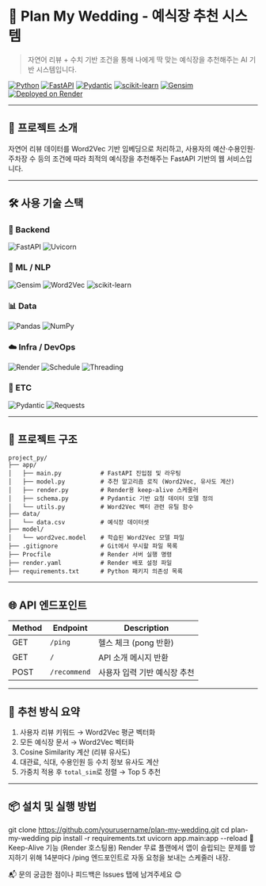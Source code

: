 # 💍 Plan My Wedding - 예식장 추천 시스템

> 자연어 리뷰 + 수치 기반 조건을 통해 나에게 딱 맞는 예식장을 추천해주는 AI 기반 시스템입니다.

[![Python](https://img.shields.io/badge/Python-3.11-blue?logo=python)](https://www.python.org/)
[![FastAPI](https://img.shields.io/badge/FastAPI-0.100+-green?logo=fastapi)](https://fastapi.tiangolo.com/)
[![Pydantic](https://img.shields.io/badge/Pydantic-2.0+-green)](https://docs.pydantic.dev/)
[![scikit-learn](https://img.shields.io/badge/scikit--learn-F7931E?logo=scikit-learn&logoColor=white)](https://scikit-learn.org/)
[![Gensim](https://img.shields.io/badge/gensim-4.3.0+-purple)](https://radimrehurek.com/gensim/)
[![Deployed on Render](https://img.shields.io/badge/Hosted%20on-Render-430098?logo=render)](https://render.com)

---

## 🚀 프로젝트 소개

자연어 리뷰 데이터를 Word2Vec 기반 임베딩으로 처리하고, 사용자의 예산·수용인원·주차장 수 등의 조건에 따라 최적의 예식장을 추천해주는 FastAPI 기반의 웹 서비스입니다.

---

## 🛠️ 사용 기술 스택

### 🚀 Backend
![FastAPI](https://img.shields.io/badge/FastAPI-009688?style=for-the-badge&logo=fastapi&logoColor=white)
![Uvicorn](https://img.shields.io/badge/Uvicorn-121212?style=for-the-badge&logo=uvicorn&logoColor=white)

### 🤖 ML / NLP
![Gensim](https://img.shields.io/badge/Gensim-FFD700?style=for-the-badge&logo=gensim&logoColor=black)
![Word2Vec](https://img.shields.io/badge/Word2Vec-339933?style=for-the-badge&logo=python&logoColor=white)
![scikit-learn](https://img.shields.io/badge/Scikit--learn-F7931E?style=for-the-badge&logo=scikit-learn&logoColor=white)

### 📊 Data
![Pandas](https://img.shields.io/badge/Pandas-150458?style=for-the-badge&logo=pandas&logoColor=white)
![NumPy](https://img.shields.io/badge/NumPy-013243?style=for-the-badge&logo=numpy&logoColor=white)

### ☁️ Infra / DevOps
![Render](https://img.shields.io/badge/Render-46E3B7?style=for-the-badge&logo=render&logoColor=white)
![Schedule](https://img.shields.io/badge/Schedule-FF6F00?style=for-the-badge)
![Threading](https://img.shields.io/badge/Threading-4CAF50?style=for-the-badge)

### 🧩 ETC
![Pydantic](https://img.shields.io/badge/Pydantic-0865A6?style=for-the-badge)
![Requests](https://img.shields.io/badge/Requests-2A6EBB?style=for-the-badge&logo=python&logoColor=white)


---

## 📁 프로젝트 구조

```
project_py/
├── app/
│   ├── main.py           # FastAPI 진입점 및 라우팅
│   ├── model.py          # 추천 알고리즘 로직 (Word2Vec, 유사도 계산)
│   ├── render.py         # Render용 keep-alive 스케줄러
│   ├── schema.py         # Pydantic 기반 요청 데이터 모델 정의
│   └── utils.py          # Word2Vec 벡터 관련 유틸 함수
├── data/
│   └── data.csv          # 예식장 데이터셋
├── model/
│   └── word2vec.model    # 학습된 Word2Vec 모델 파일
├── .gitignore            # Git에서 무시할 파일 목록
├── Procfile              # Render 서버 실행 명령
├── render.yaml           # Render 배포 설정 파일
├── requirements.txt      # Python 패키지 의존성 목록
```


---


## 🌐 API 엔드포인트

| Method | Endpoint        | Description                     |
|--------|------------------|---------------------------------|
| GET    | `/ping`          | 헬스 체크 (pong 반환)           |
| GET    | `/`              | API 소개 메시지 반환            |
| POST   | `/recommend`     | 사용자 입력 기반 예식장 추천    |


---


## 🧪 추천 방식 요약

1. 사용자 리뷰 키워드 → Word2Vec 평균 벡터화
2. 모든 예식장 문서 → Word2Vec 벡터화
3. Cosine Similarity 계산 (리뷰 유사도)
4. 대관료, 식대, 수용인원 등 수치 정보 유사도 계산
5. 가중치 적용 후 `total_sim`로 정렬 → Top 5 추천


---


## 📦 설치 및 실행 방법



git clone https://github.com/yourusername/plan-my-wedding.git
cd plan-my-wedding
pip install -r requirements.txt
uvicorn app.main:app --reload
🔁 Keep-Alive 기능 (Render 호스팅용)
Render 무료 플랜에서 앱이 슬립되는 문제를 방지하기 위해 14분마다 /ping 엔드포인트로 자동 요청을 보내는 스케줄러 내장.

📬 문의
궁금한 점이나 피드백은 Issues 탭에 남겨주세요 😊
